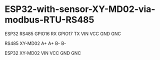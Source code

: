 # ESP32-with-sensor-XY-MD02-via-modbus-RTU-RS485

ESP32       RS485
GPIO16      RX
GPIO17      TX
VIN         VCC
GND         GNC

RS485       XY-MD02
A+          A+
B-          B-

ESP32       XY-MD02
VIN         VCC
GND         GNC
